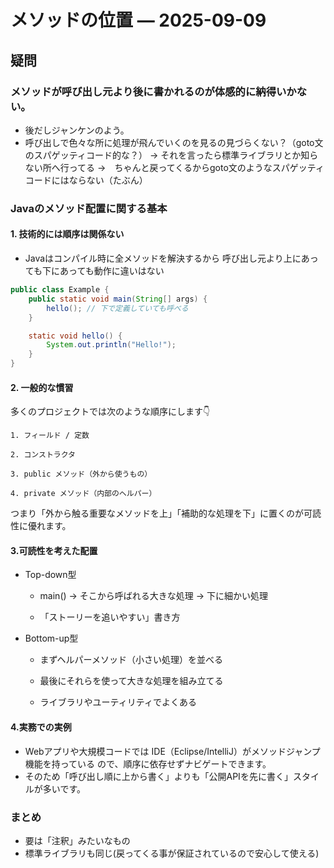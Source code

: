 # メソッドの位置 — 2025-09-09

## 疑問

### メソッドが呼び出し元より後に書かれるのが体感的に納得いかない。
- 後だしジャンケンのよう。
- 呼び出しで色々な所に処理が飛んでいくのを見るの見づらくない？（goto文のスパゲッティコード的な？）
    → それを言ったら標準ライブラリとか知らない所へ行ってる
    →　ちゃんと戻ってくるからgoto文のようなスパゲッティコードにはならない（たぶん）

### Javaのメソッド配置に関する基本
#### 1. 技術的には順序は関係ない
- Javaはコンパイル時に全メソッドを解決するから
    呼び出し元より上にあっても下にあっても動作に違いはない
 
~~~java
public class Example {
    public static void main(String[] args) {
        hello(); // 下で定義していても呼べる
    }

    static void hello() {
        System.out.println("Hello!");
    }
}
~~~
#### 2. 一般的な慣習
多くのプロジェクトでは次のような順序にします👇

    1. フィールド / 定数

    2. コンストラクタ

    3. public メソッド（外から使うもの）

    4. private メソッド（内部のヘルパー）

つまり「外から触る重要なメソッドを上」「補助的な処理を下」に置くのが可読性に優れます。

#### 3.可読性を考えた配置
- Top-down型

    - main() → そこから呼ばれる大きな処理 → 下に細かい処理

    - 「ストーリーを追いやすい」書き方

- Bottom-up型

    - まずヘルパーメソッド（小さい処理）を並べる

    - 最後にそれらを使って大きな処理を組み立てる

    - ライブラリやユーティリティでよくある

#### 4.実務での実例
- Webアプリや大規模コードでは IDE（Eclipse/IntelliJ）がメソッドジャンプ機能を持っている ので、順序に依存せずナビゲートできます。
- そのため「呼び出し順に上から書く」よりも「公開APIを先に書く」スタイルが多いです。

### まとめ
- 要は「注釈」みたいなもの
- 標準ライブラリも同じ(戻ってくる事が保証されているので安心して使える)